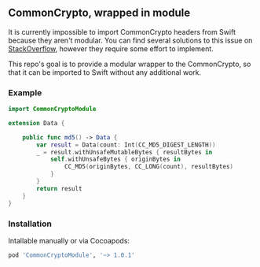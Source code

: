 ## CommonCrypto, wrapped in module

It is currently impossible to import CommonCrypto headers from Swift because they aren't modular. You can find several solutions to this issue on [StackOverflow](http://stackoverflow.com/a/29189873/1607485), however they require some effort to implement. 

This repo's goal is to provide a modular wrapper to the CommonCrypto, so that it can be imported to Swift without any additional work.

### Example

```swift
import CommonCryptoModule

extension Data {

    public func md5() -> Data {
        var result = Data(count: Int(CC_MD5_DIGEST_LENGTH))
        _ = result.withUnsafeMutableBytes { resultBytes in
            self.withUnsafeBytes { originBytes in
                CC_MD5(originBytes, CC_LONG(count), resultBytes)
            }
        }
        return result
    }
}
```

### Installation

Intallable manually or via Cocoapods:

```ruby
pod 'CommonCryptoModule', '~> 1.0.1'

```
